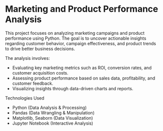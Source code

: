 # Marketing and Product Performance Analysis

This project focuses on analyzing marketing campaigns and product performance using Python.
The goal is to uncover actionable insights regarding customer behavior, campaign effectiveness, and product trends to drive better business decisions.

The analysis involves:

- Evaluating key marketing metrics such as ROI, conversion rates, and customer acquisition costs.
- Assessing product performance based on sales data, profitability, and customer feedback.
- Visualizing insights through data-driven charts and reports.


Technologies Used

- Python (Data Analysis & Processing)
- Pandas (Data Wrangling & Manipulation)
- Matplotlib, Seaborn (Data Visualization)
- Jupyter Notebook (Interactive Analysis)
